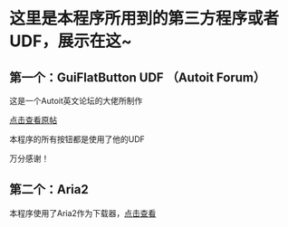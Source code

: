 # 这里是本程序所用到的第三方程序或者UDF，展示在这~

## 第一个：GuiFlatButton UDF （Autoit Forum）

这是一个Autoit英文论坛的大佬所制作

[点击查看原帖](https://www.autoitscript.com/forum/topic/197654-guiflatbutton-udf-change-colors-of-regular-buttons/?tab=comments#comment-1417704)

本程序的所有按钮都是使用了他的UDF

万分感谢！

## 第二个：Aria2

本程序使用了Aria2作为下载器，[点击查看](https://aria2.github.io/)
